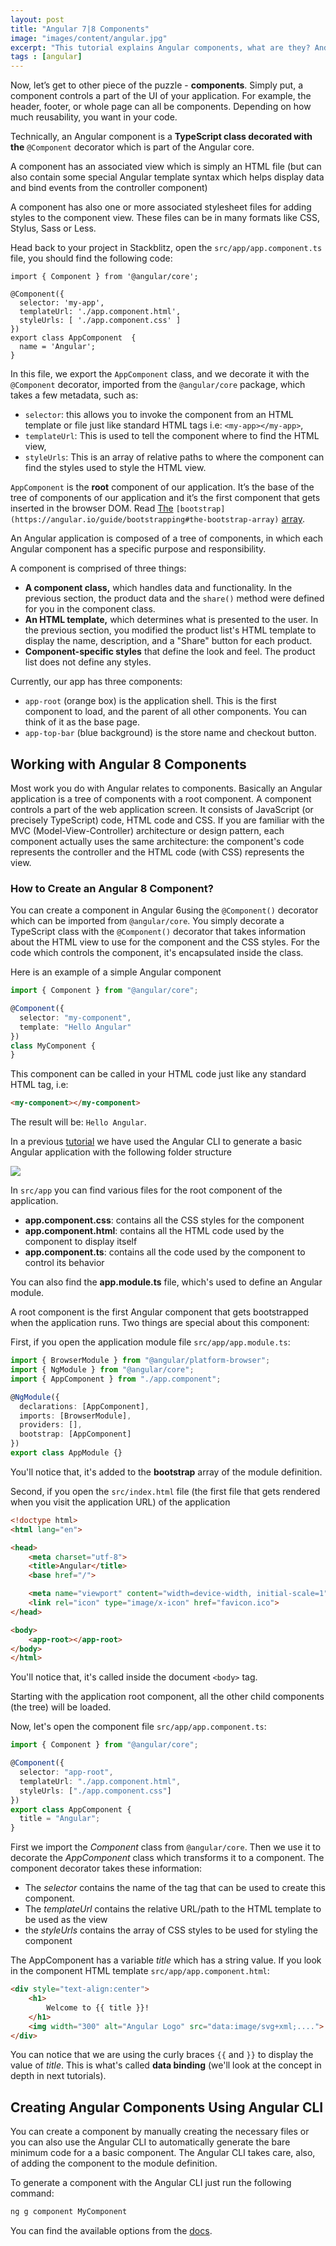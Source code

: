 ```yaml
---
layout: post
title: "Angular 7|8 Components"
image: "images/content/angular.jpg"
excerpt: "This tutorial explains Angular components, what are they? And how to create them?" 
tags : [angular] 
---
```


Now, let’s get to other piece of the puzzle - **components**.  Simply put, a component controls a part of the UI of your application. For example, the header, footer, or whole page can all be components. Depending on how much reusability, you want in your code. 

Technically, an Angular component is a **TypeScript class decorated with the** `@Component` decorator which is part of the Angular core.

A component has an associated view which is simply an HTML file (but can also contain some special Angular template syntax which helps display data and bind events from the controller component)

A component has also one or more associated stylesheet files for adding styles to the component view. These files can be in many formats like CSS, Stylus, Sass or Less.

Head back to your project in Stackblitz, open the `src/app/app.component.ts` file, you should find the following code:


    import { Component } from '@angular/core';
    
    @Component({
      selector: 'my-app',
      templateUrl: './app.component.html',
      styleUrls: [ './app.component.css' ]
    })
    export class AppComponent  {
      name = 'Angular';
    }

In this file, we export the `AppComponent` class, and we decorate it with the `@Component` decorator, imported from the `@angular/core` package, which takes a few metadata, such as:


- `selector`: this allows you to invoke the component from an HTML template or file just like standard HTML tags i.e: `<my-app></my-app>`,
- `templateUrl`: This is used to tell the component where to find the HTML view,
- `styleUrls`: This is an array of relative paths to where the component can find the styles used to style the HTML view. 

`AppComponent` is the **root** component of our application. It’s the base of the tree of components of our application and it’s the first component that gets inserted in the browser DOM. Read [The](https://angular.io/guide/bootstrapping#the-bootstrap-array) `[bootstrap](https://angular.io/guide/bootstrapping#the-bootstrap-array)` [array](https://angular.io/guide/bootstrapping#the-bootstrap-array).

An Angular application is composed of a tree of components, in which each Angular component has a specific purpose and responsibility.


A component is comprised of three things:

- **A component class,** which handles data and functionality. In the previous section, the product data and the `share()` method were defined for you in the component class.
- **An HTML template,** which determines what is presented to the user. In the previous section, you modified the product list's HTML template to display the name, description, and a "Share" button for each product.
- **Component-specific styles** that define the look and feel. The product list does not define any styles.


Currently, our app has three components:


- `app-root` (orange box) is the application shell. This is the first component to load, and the parent of all other components. You can think of it as the base page.
- `app-top-bar` (blue background) is the store name and checkout button.

## Working with Angular 8 Components

Most work you do with Angular relates to components. Basically an Angular application is a tree of components with a root component. A component controls a part of the web application screen. It consists of JavaScript (or precisely TypeScript) code, HTML code and CSS. If you are familiar with the MVC  (Model-View-Controller) architecture or design pattern, each component actually uses the same architecture: the component's code represents the controller and the HTML code (with CSS) represents the view.

### How to Create an Angular 8 Component?

You can create a component in Angular 6using the `@Component()` decorator which can be imported from  `@angular/core`. You simply decorate a TypeScript class with the `@Component()` decorator that takes information about the HTML view to use for the component and the CSS styles. For the code which controls the component, it's encapsulated inside the class. 

Here is an example of a simple Angular component

```typescript
import { Component } from "@angular/core";

@Component({
  selector: "my-component",
  template: "Hello Angular"
})
class MyComponent {
}
```    


This component can be called in your HTML code just like any standard HTML tag, i.e:

```html
<my-component></my-component>
```

The result will be: `Hello Angular`.

In a previous [tutorial](https://www.techiediaries.com/angular-tutorial/) we have used the Angular CLI to generate a basic Angular application with the following folder structure

![](https://screenshotscdn.firefoxusercontent.com/images/2d1dae50-b017-4183-b057-fddd019ad0fb.png)

In `src/app` you can find various files for the root component of the application.

-   **app.component.css**: contains all the CSS styles for the component
-   **app.component.html**: contains all the HTML code used by the component to display itself
-   **app.component.ts**: contains all the code used by the component to control its behavior

You  can also find the **app.module.ts** file, which's used to define an Angular module.

A root component is the first Angular component that gets bootstrapped when the application runs. Two things are special about this component:

First, if you open the application module file `src/app/app.module.ts`:

```ts
import { BrowserModule } from "@angular/platform-browser";
import { NgModule } from "@angular/core";
import { AppComponent } from "./app.component";

@NgModule({
  declarations: [AppComponent],
  imports: [BrowserModule],
  providers: [],
  bootstrap: [AppComponent]
})
export class AppModule {}
``` 

You'll notice that, it's added to the **bootstrap** array of the module definition.

Second, if you open the `src/index.html` file (the first file that gets rendered when you visit the application URL) of the application

```html
<!doctype html>
<html lang="en">

<head>
	<meta charset="utf-8">
	<title>Angular</title>
	<base href="/">

	<meta name="viewport" content="width=device-width, initial-scale=1">
	<link rel="icon" type="image/x-icon" href="favicon.ico">
</head>

<body>
	<app-root></app-root>
</body>
</html>
```

You'll notice that, it's called inside the document `<body>` tag. 

Starting with the application root component, all the other child components (the tree) will be loaded.

Now, let's open the component file `src/app/app.component.ts`:

```ts
import { Component } from "@angular/core";

@Component({
  selector: "app-root",
  templateUrl: "./app.component.html",
  styleUrls: ["./app.component.css"]
})
export class AppComponent {
  title = "Angular";
}
```

First we import the *Component* class from `@angular/core`. Then we use it to decorate the *AppComponent* class which transforms it to a component. The component decorator takes these information: 

- The *selector* contains the name of the tag that can be used to create this component. 
- The *templateUrl* contains the relative URL/path to the HTML template to be used as the view
- the *styleUrls* contains the array of CSS styles to be used for styling the component

The AppComponent has a variable *title* which has a string value. If you look in the component HTML template `src/app/app.component.html`:

```html
<div style="text-align:center">
	<h1>
		Welcome to {{ title }}!
	</h1>
	<img width="300" alt="Angular Logo" src="data:image/svg+xml;....">
</div>
```   

You can notice that we are using the curly braces `{{` and `}}` to display the value of *title*. This is what's called **data binding** (we'll look at the concept in depth in next tutorials).


## Creating Angular Components Using Angular CLI

You can create a component by manually creating the necessary files or you can also use the Angular CLI to automatically generate the bare minimum code for a a basic component. The Angular CLI takes care, also, of adding the component to the module definition.

To generate a component with the Angular CLI just run the following command:

```bash
ng g component MyComponent
```

You can find the available options from the [docs](https://github.com/angular/angular-cli/wiki/generate-component).

